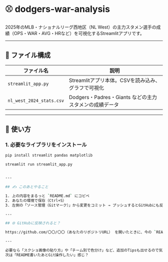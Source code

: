 # ⚾ dodgers-war-analysis

2025年のMLB・ナショナルリーグ西地区（NL West）の主力スタメン選手の成績（OPS・WAR・AVG・HRなど）を可視化するStreamlitアプリです。

---

## 📂 ファイル構成

| ファイル名 | 説明 |
|------------|------|
| `streamlit_app.py` | Streamlitアプリ本体。CSVを読み込み、グラフで可視化 |
| `nl_west_2024_stats.csv` | Dodgers・Padres・Giants などの主力スタメンの成績データ |

---

## 🚀 使い方

### 1. 必要なライブラリをインストール

```bash
pip install streamlit pandas matplotlib

streamlit run streamlit_app.py


---

## ✍️ このあとやること

1. 上の内容をまるっと `README.md` にコピペ  
2. あなたの環境で保存（Ctrl+S）  
3. 左側の「ソース管理（Gitマーク）」から変更をコミット → プッシュするとGitHubにも反映される！

---

## 🌐 GitHubに反映されると？

https://github.com/〇〇/〇〇（あなたのリポジトリURL） を開いたときに、今の `README.md` の内容がトップページにどーんと表示される！

---

必要なら「スクショ画像の貼り方」や「チーム別で色分け」など、追加のTipsも出せるので気軽にどうぞ👍  
次は「README書いたあとGit操作したい」感じ？

